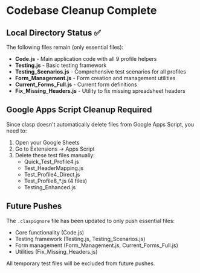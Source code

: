 # Codebase Cleanup Complete

## Local Directory Status ✅
The following files remain (only essential files):
- **Code.js** - Main application code with all 9 profile helpers
- **Testing.js** - Basic testing framework
- **Testing_Scenarios.js** - Comprehensive test scenarios for all profiles
- **Form_Management.js** - Form creation and management utilities
- **Current_Forms_Full.js** - Current form definitions
- **Fix_Missing_Headers.js** - Utility to fix missing spreadsheet headers

## Google Apps Script Cleanup Required
Since clasp doesn't automatically delete files from Google Apps Script, you need to:
1. Open your Google Sheets
2. Go to Extensions → Apps Script
3. Delete these test files manually:
   - Quick_Test_Profile4.js
   - Test_HeaderMapping.js
   - Test_Profile4_Direct.js
   - Test_Profile8_*.js (4 files)
   - Testing_Enhanced.js

## Future Pushes
The `.claspignore` file has been updated to only push essential files:
- Core functionality (Code.js)
- Testing framework (Testing.js, Testing_Scenarios.js)
- Form management (Form_Management.js, Current_Forms_Full.js)
- Utilities (Fix_Missing_Headers.js)

All temporary test files will be excluded from future pushes.